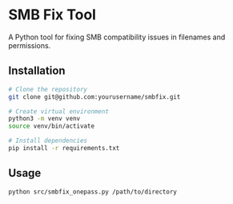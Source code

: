 # SMB Fix Tool

A Python tool for fixing SMB compatibility issues in filenames and permissions.

## Installation

```bash
# Clone the repository
git clone git@github.com:yourusername/smbfix.git

# Create virtual environment
python3 -m venv venv
source venv/bin/activate

# Install dependencies
pip install -r requirements.txt
```

## Usage

```bash
python src/smbfix_onepass.py /path/to/directory
```